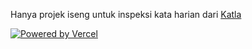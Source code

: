 Hanya projek iseng untuk inspeksi kata harian dari [Katla](https://katla.vercel.app/)

[![Powered by Vercel](https://www.datocms-assets.com/31049/1618983297-powered-by-vercel.svg)](https://vercel.com?utm_source=katla&utm_campaign=oss)
